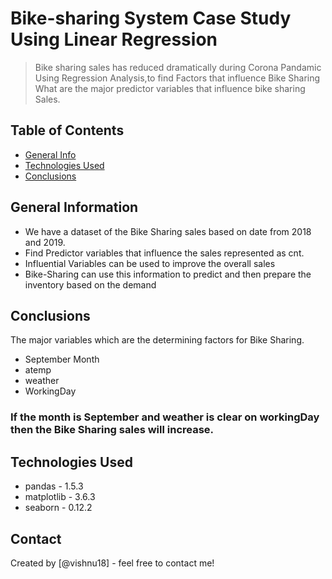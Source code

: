 # Bike-sharing System Case Study Using Linear Regression
> Bike sharing sales has reduced dramatically during Corona Pandamic
> Using Regression Analysis,to find Factors that influence Bike Sharing
> What are the major predictor variables that influence bike sharing Sales.



## Table of Contents
* [General Info](#general-information)
* [Technologies Used](#technologies-used)
* [Conclusions](#conclusions)

<!-- You can include any other section that is pertinent to your problem -->

## General Information
- We have a dataset of the Bike Sharing sales based on date from 2018 and 2019.
- Find Predictor variables that influence the sales represented as cnt.  
- Influential Variables can be used to improve the overall sales
- Bike-Sharing can use this information to predict and then prepare the inventory based on the demand


<!-- You don't have to answer all the questions - just the ones relevant to your project. -->

## Conclusions
The major variables which are the determining factors for Bike Sharing.
-  September Month
-  atemp
-  weather
-  WorkingDay
### If the month is September and weather is clear on workingDay then the Bike Sharing sales will increase. 
<!-- You don't have to answer all the questions - just the ones relevant to your project. -->


## Technologies Used
- pandas - 1.5.3
- matplotlib - 3.6.3
- seaborn - 0.12.2

<!-- As the library versions keep on changing, it is recommended to mention the version of library used in this project -->

## Contact
Created by [@vishnu18] - feel free to contact me!

